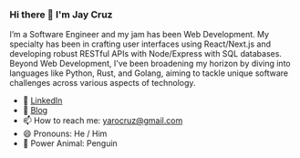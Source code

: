 ### Hi there 👋  I'm Jay Cruz

I’m a Software Engineer and my jam has been Web Development. My specialty has been in crafting user interfaces using React/Next.js and developing robust RESTful APIs with Node/Express with SQL databases. Beyond Web Development, I've been broadening my horizon by diving into languages like Python, Rust, and Golang, aiming to tackle unique software challenges across various aspects of technology.

- 👯 [LinkedIn](https://www.linkedin.com/in/yarosky-cruz/) 
- 📓 [Blog](https://medium.com/@jaycruz)
- 📫 How to reach me: yarocruz@gmail.com 
- 😄 Pronouns: He / Him 
- 🐧 Power Animal: Penguin

